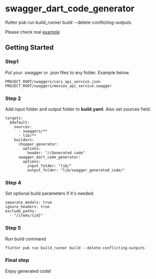 # swagger_dart_code_generator

flutter pub run build_runner build --delete-conflicting-outputs


Please check real [example](https://github.com/epam-cross-platform-lab/swagger-dart-code-generator/tree/master/example)

## Getting Started

### Step1
Put your .swagger or .json files to any folder. Example below.

```
PROJECT_ROOT/swaggers/cars_api_service.json
PROJECT_ROOT/swaggers/movies_api_service.swagger
```

### Step 2
Add input folder and output folder to **build.yaml**. Also set sources field.




```
targets:
  $default:
    sources:     
      - swaggers/**
      - lib/**
    builders:
      chopper_generator:
        options:
          header: "//Generated code"
      swagger_dart_code_generator:
        options:
          input_folder: "lib/"
          output_folder: "lib/swagger_generated_code/"
```

### Step 4
Set optional build parameters if it's needed.

```
separate_models: true
ignore_headers: true
exclude_paths:
  - "/items/{id}"
```

### Step 5
Run build command


```
flutter pub run build_runner build --delete-conflicting-outputs
```

### Final step
Enjoy generated code!
